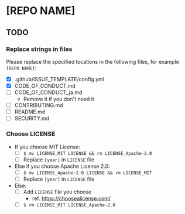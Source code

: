 <!-- Replace [REPO NAME] -->

# [REPO NAME]

## TODO

### Replace strings in files

Please replace the specified locations in the following files, for example `[REPO NAME]`:

* [x] .github/ISSUE_TEMPLATE/config.yml
* [x] CODE_OF_CONDUCT.md
* [ ] CODE_OF_CONDUCT_ja.md
    * Remove it if you don't need it
* [ ] CONTRIBUTING.md
* [ ] README.md
* [ ] SECURITY.md

### Choose LICENSE

* If you choose MIT License:
    * [ ] `$ mv LICENSE_MIT LICENSE && rm LICENSE_Apache-2.0`
    * [ ]  Replace `[year]` in `LICENSE` file
* Else if you choose Apache License 2.0:
    * [ ] `$ mv LICENSE_Apache-2.0 LICENSE && rm LICENSE_MIT`
    * [ ]  Replace `[year]` in `LICENSE` file
* Else:
    * [ ] Add `LICENSE` file you choose
        * ref. https://choosealicense.com/
    * [ ] `$ rm LICENSE_MIT LICENSE_Apache-2.0`
